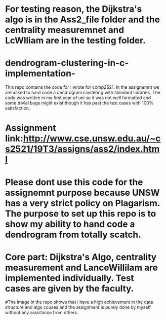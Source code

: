 # For testing reason, the Dijkstra's algo is in the Ass2_file folder and the centrality measuremnet and LcWlliam are in the testing folder. 

# dendrogram-clustering-in-c-implementation-
This repo contains the code for I wrote for comp2521. In the assignemnt we are asked to hard code a dendrogram clustering with standard libraries.
The code was written in my first year of uni so it was not well formatted and some trivial bugs might exist though it has past the test cases with 100% satisfaction.

# Assignment link:http://www.cse.unsw.edu.au/~cs2521/19T3/assigns/ass2/index.html

# Please dont use this code for the assignemnt purpose because UNSW has a very strict policy on Plagarism. The purpose to set up this repo is to show my ability to hand code a dendrogram from totally scatch.

# Core part: Dijkstra's Algo, centrality measurement and LanceWillilam are implemented individually. Test cases are given by the faculty.

#The image in the repo shows that I have a high achievement in the data structure and algo couses and the assignment is purely done by myself without any assistance from others.

